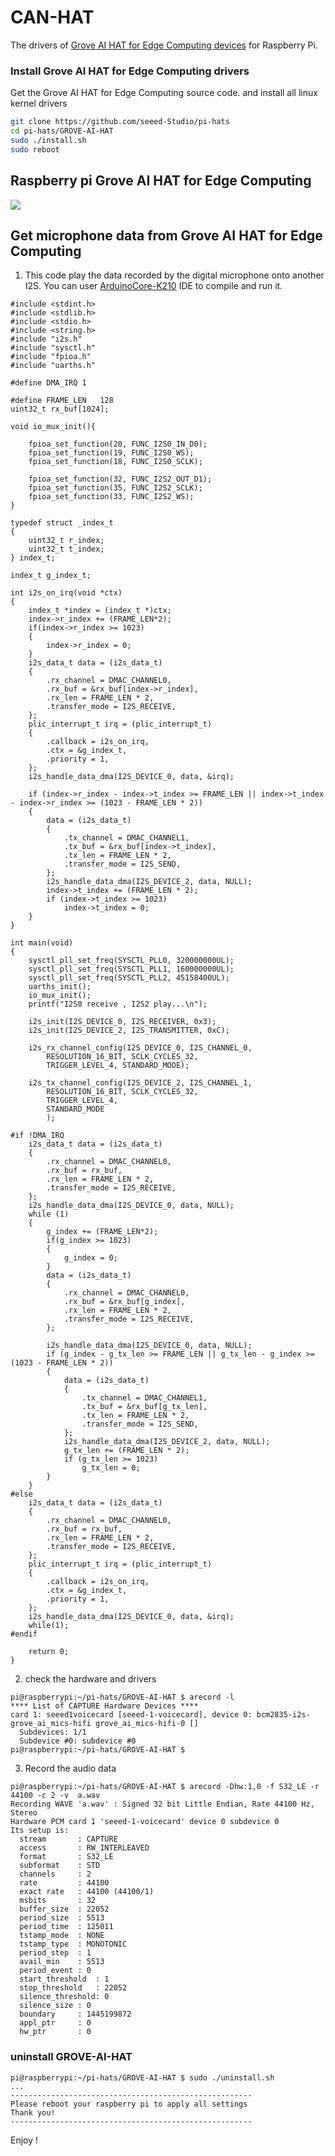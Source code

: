 # CAN-HAT


The drivers of [Grove AI HAT for Edge Computing devices](https://www.seeedstudio.com/Grove-AI-HAT-for-Edge-Computing-p-4026.html) for Raspberry Pi.

### Install Grove AI HAT for Edge Computing drivers
Get the Grove AI HAT for Edge Computing source code. and install all linux kernel drivers
```bash
git clone https://github.com/seeed-Studio/pi-hats
cd pi-hats/GROVE-AI-HAT
sudo ./install.sh 
sudo reboot
```

## Raspberry pi Grove AI HAT for Edge Computing

[![](https://www.seeedstudio.site/media/catalog/product/cache/ef3164306500b1080e8560b2e8b5cc0f/1/0/102991187-preview_1.png)](https://www.seeedstudio.com/Grove-AI-HAT-for-Edge-Computing-p-4026.html)


## Get microphone data from Grove AI HAT for Edge Computing
1. This code play the data recorded by the digital microphone onto another I2S. You can user [ArduinoCore-K210](https://github.com/Seeed-Studio/ArduinoCore-k210) IDE to compile and run it.
```
#include <stdint.h>
#include <stdlib.h>
#include <stdio.h>
#include <string.h>
#include "i2s.h"
#include "sysctl.h"
#include "fpioa.h"
#include "uarths.h"

#define DMA_IRQ 1

#define FRAME_LEN   128
uint32_t rx_buf[1024];

void io_mux_init(){

    fpioa_set_function(20, FUNC_I2S0_IN_D0);
    fpioa_set_function(19, FUNC_I2S0_WS);
    fpioa_set_function(18, FUNC_I2S0_SCLK);

    fpioa_set_function(32, FUNC_I2S2_OUT_D1);
    fpioa_set_function(35, FUNC_I2S2_SCLK);
    fpioa_set_function(33, FUNC_I2S2_WS);
}

typedef struct _index_t
{
    uint32_t r_index;
    uint32_t t_index;
} index_t;

index_t g_index_t;

int i2s_on_irq(void *ctx)
{
    index_t *index = (index_t *)ctx;
    index->r_index += (FRAME_LEN*2);
    if(index->r_index >= 1023)
    {
        index->r_index = 0;
    }
    i2s_data_t data = (i2s_data_t)
    {
        .rx_channel = DMAC_CHANNEL0,
        .rx_buf = &rx_buf[index->r_index],
        .rx_len = FRAME_LEN * 2,
        .transfer_mode = I2S_RECEIVE,
    };
    plic_interrupt_t irq = (plic_interrupt_t)
    {
        .callback = i2s_on_irq,
        .ctx = &g_index_t,
        .priority = 1,
    };
    i2s_handle_data_dma(I2S_DEVICE_0, data, &irq);

    if (index->r_index - index->t_index >= FRAME_LEN || index->t_index - index->r_index >= (1023 - FRAME_LEN * 2))
    {
        data = (i2s_data_t)
        {
            .tx_channel = DMAC_CHANNEL1,
            .tx_buf = &rx_buf[index->t_index],
            .tx_len = FRAME_LEN * 2,
            .transfer_mode = I2S_SEND,
        };
        i2s_handle_data_dma(I2S_DEVICE_2, data, NULL);
        index->t_index += (FRAME_LEN * 2);
        if (index->t_index >= 1023)
            index->t_index = 0;
    }
}

int main(void)
{
    sysctl_pll_set_freq(SYSCTL_PLL0, 320000000UL);
    sysctl_pll_set_freq(SYSCTL_PLL1, 160000000UL);
    sysctl_pll_set_freq(SYSCTL_PLL2, 45158400UL);
    uarths_init();
    io_mux_init();
    printf("I2S0 receive , I2S2 play...\n");

    i2s_init(I2S_DEVICE_0, I2S_RECEIVER, 0x3);
    i2s_init(I2S_DEVICE_2, I2S_TRANSMITTER, 0xC);

    i2s_rx_channel_config(I2S_DEVICE_0, I2S_CHANNEL_0,
        RESOLUTION_16_BIT, SCLK_CYCLES_32,
        TRIGGER_LEVEL_4, STANDARD_MODE);

    i2s_tx_channel_config(I2S_DEVICE_2, I2S_CHANNEL_1,
        RESOLUTION_16_BIT, SCLK_CYCLES_32,
        TRIGGER_LEVEL_4,
        STANDARD_MODE
        );

#if !DMA_IRQ
    i2s_data_t data = (i2s_data_t)
    {
        .rx_channel = DMAC_CHANNEL0,
        .rx_buf = rx_buf,
        .rx_len = FRAME_LEN * 2,
        .transfer_mode = I2S_RECEIVE,
    };
    i2s_handle_data_dma(I2S_DEVICE_0, data, NULL);
    while (1)
    {
        g_index += (FRAME_LEN*2);
        if(g_index >= 1023)
        {
            g_index = 0;
        }
        data = (i2s_data_t)
        {
            .rx_channel = DMAC_CHANNEL0,
            .rx_buf = &rx_buf[g_index],
            .rx_len = FRAME_LEN * 2,
            .transfer_mode = I2S_RECEIVE,
        };

        i2s_handle_data_dma(I2S_DEVICE_0, data, NULL);
        if (g_index - g_tx_len >= FRAME_LEN || g_tx_len - g_index >= (1023 - FRAME_LEN * 2))
        {
            data = (i2s_data_t)
            {
                .tx_channel = DMAC_CHANNEL1,
                .tx_buf = &rx_buf[g_tx_len],
                .tx_len = FRAME_LEN * 2,
                .transfer_mode = I2S_SEND,
            };
            i2s_handle_data_dma(I2S_DEVICE_2, data, NULL);
            g_tx_len += (FRAME_LEN * 2);
            if (g_tx_len >= 1023)
                g_tx_len = 0;
        }
    }
#else
    i2s_data_t data = (i2s_data_t)
    {
        .rx_channel = DMAC_CHANNEL0,
        .rx_buf = rx_buf,
        .rx_len = FRAME_LEN * 2,
        .transfer_mode = I2S_RECEIVE,
    };
    plic_interrupt_t irq = (plic_interrupt_t)
    {
        .callback = i2s_on_irq,
        .ctx = &g_index_t,
        .priority = 1,
    };
    i2s_handle_data_dma(I2S_DEVICE_0, data, &irq);
    while(1);
#endif

    return 0;
}

```

2. check the hardware and drivers
```
pi@raspberrypi:~/pi-hats/GROVE-AI-HAT $ arecord -l
**** List of CAPTURE Hardware Devices ****
card 1: seeed1voicecard [seeed-1-voicecard], device 0: bcm2835-i2s-grove_ai_mics-hifi grove_ai_mics-hifi-0 []
  Subdevices: 1/1
  Subdevice #0: subdevice #0
pi@raspberrypi:~/pi-hats/GROVE-AI-HAT $
```
3. Record the audio data
```
pi@raspberrypi:~/pi-hats/GROVE-AI-HAT $ arecord -Dhw:1,0 -f S32_LE -r 44100 -c 2 -v  a.wav
Recording WAVE 'a.wav' : Signed 32 bit Little Endian, Rate 44100 Hz, Stereo
Hardware PCM card 1 'seeed-1-voicecard' device 0 subdevice 0
Its setup is:
  stream       : CAPTURE
  access       : RW_INTERLEAVED
  format       : S32_LE
  subformat    : STD
  channels     : 2
  rate         : 44100
  exact rate   : 44100 (44100/1)
  msbits       : 32
  buffer_size  : 22052
  period_size  : 5513
  period_time  : 125011
  tstamp_mode  : NONE
  tstamp_type  : MONOTONIC
  period_step  : 1
  avail_min    : 5513
  period_event : 0
  start_threshold  : 1
  stop_threshold   : 22052
  silence_threshold: 0
  silence_size : 0
  boundary     : 1445199872
  appl_ptr     : 0
  hw_ptr       : 0

```
### uninstall GROVE-AI-HAT

```
pi@raspberrypi:~/pi-hats/GROVE-AI-HAT $ sudo ./uninstall.sh 
...
------------------------------------------------------
Please reboot your raspberry pi to apply all settings
Thank you!
------------------------------------------------------
```


Enjoy !

